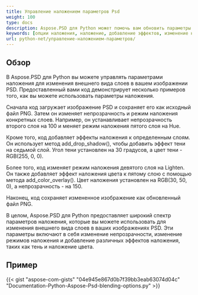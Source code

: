 ```yaml
---
title: Управление наложением параметров Psd
weight: 100
type: docs
description: Aspose.PSD для Python может помочь вам обновить параметры наложения с помощью простого кода.
keywords: [опции наложения, наложение, добавление эффектов, изменение непрозрачности, изменение цвета тени, добавление тени, psd api, python, образец кода]
url: python-net/управление-наложением-параметров/
---
```


## **Обзор**
В Aspose.PSD для Python вы можете управлять параметрами наложения для изменения внешнего вида слоев в вашем изображении PSD. Предоставленный вами код демонстрирует несколько примеров того, как вы можете использовать параметры наложения.

Сначала код загружает изображение PSD и сохраняет его как исходный файл PNG. Затем он изменяет непрозрачность и режим наложения конкретных слоев. Например, он устанавливает непрозрачность второго слоя на 100 и меняет режим наложения пятого слоя на Hue.

Кроме того, код добавляет эффекты наложения к определенным слоям. Он использует метод add_drop_shadow(), чтобы добавить эффект тени на седьмой слой. Угол тени установлен на 30 градусов, а цвет тени - RGB(255, 0, 0).

Более того, код изменяет режим наложения девятого слоя на Lighten. Он также добавляет эффект наложения цвета к пятому слою с помощью метода add_color_overlay(). Цвет наложения установлен на RGB(30, 50, 0), а непрозрачность - на 150.

Наконец, код сохраняет измененное изображение как обновленный файл PNG.

В целом, Aspose.PSD для Python предоставляет широкий спектр параметров наложения, которые вы можете использовать для изменения внешнего вида слоев в ваших изображениях PSD. Эти параметры включают в себя изменение непрозрачности, изменение режимов наложения и добавление различных эффектов наложения, таких как тень и наложение цвета.

## **Пример**
{{< gist "aspose-com-gists" "04e945e867d0b7f39bb3eab63074d04c" "Documentation-Python-Aspose-Psd-blending-options.py" >}}

